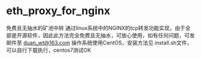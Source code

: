 # eth_proxy_for_nginx
免费且无抽水的矿池中转
通过linux系统中的NGINX的tcp转发功能实现，由于全部是开源软件，因此此方法完全免费且无抽水，可放心使用，如有任何问题，可发邮件至 duan_wt@163.com
操作系统使用CentOS，安装方法见 install.sh文件，可以自行下载执行，centos7测试OK
